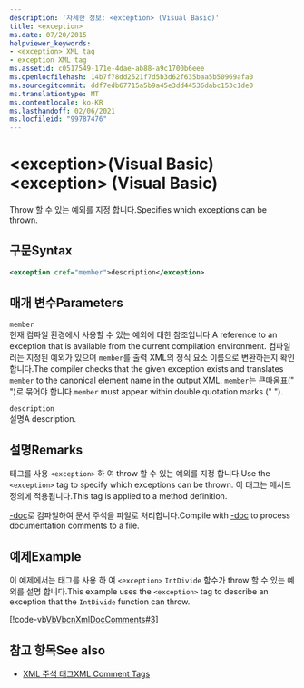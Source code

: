 ```yaml
---
description: '자세한 정보: <exception> (Visual Basic)'
title: <exception>
ms.date: 07/20/2015
helpviewer_keywords:
- <exception> XML tag
- exception XML tag
ms.assetid: c0517549-171e-4dae-ab88-a9c1700b6eee
ms.openlocfilehash: 14b7f78dd2521f7d5b3d62f635baa5b50969afa0
ms.sourcegitcommit: ddf7edb67715a5b9a45e3dd44536dabc153c1de0
ms.translationtype: MT
ms.contentlocale: ko-KR
ms.lasthandoff: 02/06/2021
ms.locfileid: "99787476"
---
```

# <a name="exception-visual-basic"></a><span data-ttu-id="aa298-102">\<exception>(Visual Basic)</span><span class="sxs-lookup"><span data-stu-id="aa298-102">\<exception> (Visual Basic)</span></span>

<span data-ttu-id="aa298-103">Throw 할 수 있는 예외를 지정 합니다.</span><span class="sxs-lookup"><span data-stu-id="aa298-103">Specifies which exceptions can be thrown.</span></span>  
  
## <a name="syntax"></a><span data-ttu-id="aa298-104">구문</span><span class="sxs-lookup"><span data-stu-id="aa298-104">Syntax</span></span>  
  
```xml  
<exception cref="member">description</exception>  
```  
  
## <a name="parameters"></a><span data-ttu-id="aa298-105">매개 변수</span><span class="sxs-lookup"><span data-stu-id="aa298-105">Parameters</span></span>  

 `member`  
 <span data-ttu-id="aa298-106">현재 컴파일 환경에서 사용할 수 있는 예외에 대한 참조입니다.</span><span class="sxs-lookup"><span data-stu-id="aa298-106">A reference to an exception that is available from the current compilation environment.</span></span> <span data-ttu-id="aa298-107">컴파일러는 지정된 예외가 있으며 `member`를 출력 XML의 정식 요소 이름으로 변환하는지 확인합니다.</span><span class="sxs-lookup"><span data-stu-id="aa298-107">The compiler checks that the given exception exists and translates `member` to the canonical element name in the output XML.</span></span> <span data-ttu-id="aa298-108">`member`는 큰따옴표(" ")로 묶어야 합니다.</span><span class="sxs-lookup"><span data-stu-id="aa298-108">`member` must appear within double quotation marks (" ").</span></span>  
  
 `description`  
 <span data-ttu-id="aa298-109">설명</span><span class="sxs-lookup"><span data-stu-id="aa298-109">A description.</span></span>  
  
## <a name="remarks"></a><span data-ttu-id="aa298-110">설명</span><span class="sxs-lookup"><span data-stu-id="aa298-110">Remarks</span></span>  

 <span data-ttu-id="aa298-111">태그를 사용 `<exception>` 하 여 throw 할 수 있는 예외를 지정 합니다.</span><span class="sxs-lookup"><span data-stu-id="aa298-111">Use the `<exception>` tag to specify which exceptions can be thrown.</span></span> <span data-ttu-id="aa298-112">이 태그는 메서드 정의에 적용됩니다.</span><span class="sxs-lookup"><span data-stu-id="aa298-112">This tag is applied to a method definition.</span></span>  
  
 <span data-ttu-id="aa298-113">[-doc](../../reference/command-line-compiler/doc.md)로 컴파일하여 문서 주석을 파일로 처리합니다.</span><span class="sxs-lookup"><span data-stu-id="aa298-113">Compile with [-doc](../../reference/command-line-compiler/doc.md) to process documentation comments to a file.</span></span>  
  
## <a name="example"></a><span data-ttu-id="aa298-114">예제</span><span class="sxs-lookup"><span data-stu-id="aa298-114">Example</span></span>  

 <span data-ttu-id="aa298-115">이 예제에서는 태그를 사용 하 여 `<exception>` `IntDivide` 함수가 throw 할 수 있는 예외를 설명 합니다.</span><span class="sxs-lookup"><span data-stu-id="aa298-115">This example uses the `<exception>` tag to describe an exception that the `IntDivide` function can throw.</span></span>  
  
 [!code-vb[VbVbcnXmlDocComments#3](~/samples/snippets/visualbasic/VS_Snippets_VBCSharp/VbVbcnXmlDocComments/VB/Class1.vb#3)]  
  
## <a name="see-also"></a><span data-ttu-id="aa298-116">참고 항목</span><span class="sxs-lookup"><span data-stu-id="aa298-116">See also</span></span>

- [<span data-ttu-id="aa298-117">XML 주석 태그</span><span class="sxs-lookup"><span data-stu-id="aa298-117">XML Comment Tags</span></span>](index.md)

